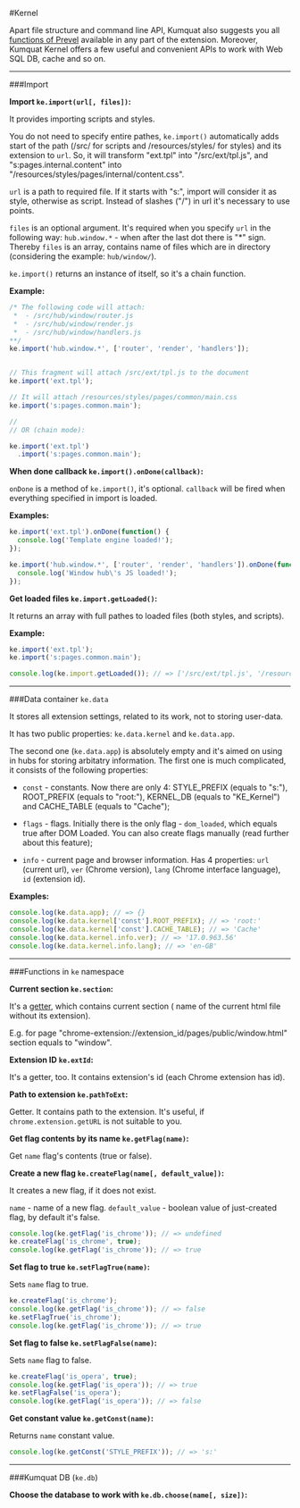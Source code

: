 #Kernel

Apart file structure and command line API, Kumquat also suggests you all 
[functions of Prevel](https://github.com/chernikovalexey/Prevel/tree/master/Docs) available in any part of 
the extension. Moreover, Kumquat Kernel offers a few useful and convenient APIs to work with Web SQL DB, 
cache and so on.

---

###Import

__Import `ke.import(url[, files])`:__

It provides importing scripts and styles. 

You do not need to specify entire pathes, `ke.import()` automatically adds start of the path 
(/src/ for scripts and /resources/styles/ for styles) and its extension to `url`. 
So, it will transform "ext.tpl" into "/src/ext/tpl.js", and "s:pages.internal.content" into 
"/resources/styles/pages/internal/content.css".

`url` is a path to required file. If it starts with "s:", import will consider it as style, otherwise as script.
Instead of slashes ("/") in url it's necessary to use points.

`files` is an optional argument. It's required when you specify `url` in the following way: `hub.window.*` - when
after the last dot there is "*" sign. Thereby `files` is an array, contains name of files which are in directory
(considering the example: `hub/window/`).

`ke.import()` returns an instance of itself, so it's a chain function.

__Example:__

```javascript
/* The following code will attach:
 *  - /src/hub/window/router.js
 *  - /src/hub/window/render.js
 *  - /src/hub/window/handlers.js
**/
ke.import('hub.window.*', ['router', 'render', 'handlers']);


// This fragment will attach /src/ext/tpl.js to the document
ke.import('ext.tpl');

// It will attach /resources/styles/pages/common/main.css
ke.import('s:pages.common.main');

//
// OR (chain mode):

ke.import('ext.tpl')
  .import('s:pages.common.main');
```

__When done callback `ke.import().onDone(callback)`:__

`onDone` is a method of `ke.import()`, it's optional. `callback` will be fired when everything specified in 
import is loaded.

__Examples:__

```javascript
ke.import('ext.tpl').onDone(function() {
  console.log('Template engine loaded!');
});

ke.import('hub.window.*', ['router', 'render', 'handlers']).onDone(function() {
  console.log('Window hub\'s JS loaded!');
});
```

__Get loaded files `ke.import.getLoaded()`:__

It returns an array with full pathes to loaded files (both styles, and scripts).

__Example:__

```javascript
ke.import('ext.tpl');
ke.import('s:pages.common.main');

console.log(ke.import.getLoaded()); // => ['/src/ext/tpl.js', '/resources/style/pages/common/main.css']
```

---

###Data container `ke.data`

It stores all extension settings, related to its work, not to storing user-data.

It has two public properties: `ke.data.kernel` and `ke.data.app`.

The second one (`ke.data.app`) is absolutely empty and it's aimed on using in hubs for storing arbitatry information.
The first one is much complicated, it consists of the following properties:

* `const` - constants. Now there are only 4: STYLE_PREFIX (equals to "s:"), 
            ROOT_PREFIX (equals to "root:"), KERNEL_DB (equals to "KE_Kernel") and CACHE_TABLE (equals to "Cache");

* `flags` - flags. Initially there is the only flag - `dom_loaded`, which equals true after DOM Loaded. You can also
            create flags manually (read further about this feature);

* `info` - current page and browser information. Has 4 properties: `url` (current url), `ver` (Chrome version),
           `lang` (Chrome interface language), `id` (extension id).

__Examples:__

```javascript
console.log(ke.data.app); // => {}
console.log(ke.data.kernel['const'].ROOT_PREFIX); // => 'root:'
console.log(ke.data.kernel['const'].CACHE_TABLE); // => 'Cache'
console.log(ke.data.kernel.info.ver); // => '17.0.963.56'
console.log(ke.data.kernel.info.lang); // => 'en-GB'
```

---

###Functions in `ke` namespace

__Current section `ke.section`:__

It's a [getter](http://ejohn.org/blog/javascript-getters-and-setters/), which contains current section (
name of the current html file without its extension).

E.g. for page "chrome-extension://extension_id/pages/public/window.html" section equals to "window".

__Extension ID `ke.extId`:__

It's a getter, too. It contains extension's id (each Chrome extension has id).

__Path to extension `ke.pathToExt`:__

Getter. It contains path to the extension. It's useful, if `chrome.extension.getURL` is not suitable to you.

__Get flag contents by its name `ke.getFlag(name)`:__

Get `name` flag's contents (true or false).

__Create a new flag `ke.createFlag(name[, default_value])`:__

It creates a new flag, if it does not exist. 

`name` - name of a new flag. `default_value` - boolean value of just-created flag, by default it's false.

```javascript
console.log(ke.getFlag('is_chrome')); // => undefined
ke.createFlag('is_chrome', true);
console.log(ke.getFlag('is_chrome')); // => true
```

__Set flag to true `ke.setFlagTrue(name)`:__

Sets `name` flag to true.

```javascript
ke.createFlag('is_chrome');
console.log(ke.getFlag('is_chrome')); // => false
ke.setFlagTrue('is_chrome');
console.log(ke.getFlag('is_chrome')); // => true
```

__Set flag to false `ke.setFlagFalse(name)`:__

Sets `name` flag to false.

```javascript
ke.createFlag('is_opera', true);
console.log(ke.getFlag('is_opera')); // => true
ke.setFlagFalse('is_opera');
console.log(ke.getFlag('is_opera')); // => false
```

__Get constant value `ke.getConst(name)`:__

Returns `name` constant value.

```javascript
console.log(ke.getConst('STYLE_PREFIX')); // => 's:'
```

---

###Kumquat DB (`ke.db`)

__Choose the database to work with `ke.db.choose(name[, size])`:__

